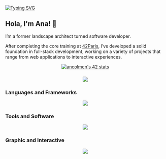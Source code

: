 [![Typing SVG](https://readme-typing-svg.demolab.com?font=Montserrat&size=30&duration=10000&pause=1000&color=F4F6BA&width=435&lines=.+Welcome+to+my+GitHub+.+)](https://git.io/typing-svg)

## Hola, I'm Ana! :vulcan_salute:

I’m a former landscape architect turned software developer. 

After completing the core training at [42Paris](https://42.fr/), I’ve developed a solid foundation in full-stack development, working on a variety of projects that range from web applications to interactive experiences.

<p align="center">
	<a href="https://github.com/oakoudad/badge42"><img src="https://badge.mediaplus.ma/kettlebells/ancolmen?1337Badge=off&UM6P=off" alt="ancolmen's 42 stats" /></a>
</p>

<!-- * :rocket:  Currently developing Unity projects at **42**
* :herb:  Landscape Designer
* :triangular_ruler:  Architect and Urban Planner
* :clapper:  Movie Passionate
* :video_game:  Videogames Lover
* :dancer:  Spanish born
* :baguette_bread:  French adopted
* :guard:  English enthusiast -->

###
<p align="center">
	<img src="https://github-readme-stats.vercel.app/api/top-langs/?username=xanaco&theme=dark&hide_border=true&include_all_commits=true&count_private=true&layout=compact" />
</p>

### Languages and Frameworks
<p align="center">
    <a href="https://skillicons.dev">
    <img src="https://skillicons.dev/icons?i=c,cpp,cs,python,js,html,css,django,threejs,bootstrap&perline=50" />
    </a>
</p>

### Tools and Software
<p align="center">
    <a href="https://skillicons.dev">
    <img src="https://skillicons.dev/icons?i=bash,git,gitlab,docker,kubernetes,vim,vscode,postman&perline=50" />
    </a>
</p>

### Graphic and Interactive
<p align="center">
    <a href="https://skillicons.dev">
    <img src="https://skillicons.dev/icons?i=arduino,unity,autocad,ai,ps,blender,figma,notion&perline=50" />
    </a>
</p>